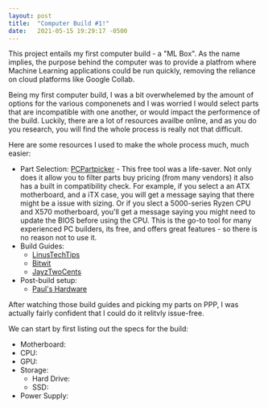 ```yaml
---
layout: post
title:  "Computer Build #1!"
date:   2021-05-15 19:29:17 -0500
---
```

This project entails my first computer build - a "ML Box". As the name implies, the purpose behind the computer was to provide a platfrom where Machine Learning applications could be run quickly, removing the reliance on cloud platforms like Google Collab.

Being my first computer build, I was a bit overwhelemed by the amount of options for the various componenets and I was worried I would select parts that are incompatible with one another, or would impact the performence of the build. Luckily, there are a lot of resources availbe online, and as you do you research, you will find the whole process is really not that difficult.

Here are some resources I used to make the whole process much, much easier:
- Part Selection: [PCPartpicker](https://pcpartpicker.com/) - This free tool was a life-saver. Not only does it allow you to filter parts buy pricing (from many vendors) it also has a built in compatibility check. For example, if you select a an ATX motherboard, and a iTX case, you will get a message saying that there might be a issue with sizing. Or if you slect a 5000-series Ryzen CPU and X570 motherboard, you'll get a message saying you might need to update the BIOS before using the CPU. This is the go-to tool for many experienced PC builders, its free, and offers great features - so there is no reason not to use it.
- Build Guides:
  - [LinusTechTips](https://www.youtube.com/watch?v=v7MYOpFONCU)
  - [Bitwit](https://www.youtube.com/watch?v=IhX0fOUYd8Q)
  - [JayzTwoCents](https://www.youtube.com/watch?v=hK51upU5bkU)
- Post-build setup:
  - [Paul's Hardware](https://www.youtube.com/watch?v=MfwjISmkEJM)

After watching those build guides and picking my parts on PPP, I was actually fairly confident that I could do it relitvly issue-free.

We can start by first listing out the specs for the build:
- Motherboard:
- CPU:
- GPU:
- Storage:
  - Hard Drive:
  - SSD:
- Power Supply:


